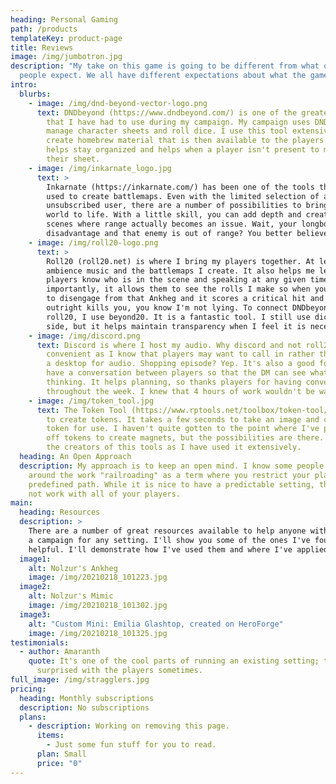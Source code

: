 ```yaml
---
heading: Personal Gaming
path: /products
templateKey: product-page
title: Reviews
image: /img/jumbotron.jpg
description: "My take on this game is going to be different from what other
  people expect. We all have different expectations about what the game means. "
intro:
  blurbs:
    - image: /img/dnd-beyond-vector-logo.png
      text: DNDbeyond (https://www.dndbeyond.com/) is one of the greatest resources
        that I have had to use during my campaign. My campaign uses DNDbeyond to
        manage character sheets and roll dice. I use this tool extensively to
        create homebrew material that is then available to the players. This
        helps stay organized and helps when a player isn't present to manage
        their sheet.
    - image: /img/inkarnate_logo.jpg
      text: >
        Inkarnate (https://inkarnate.com/) has been one of the tools that I've
        used to create battlemaps. Even with the limited selection of an
        unsubscribed user, there are a number of possibilities to bring the
        world to life. With a little skill, you can add depth and create large
        scenes where range actually becomes an issue. Wait, your longbow has
        disadvantage and that enemy is out of range? You better believe it.
    - image: /img/roll20-logo.png
      text: >
        Roll20 (roll20.net) is where I bring my players together. At least, for
        ambience music and the battlemaps I create. It also helps me let the
        players know who is in the scene and speaking at any given time. More
        importantly, it allows them to see the rolls I make so when you forget
        to disengage from that Ankheg and it scores a critical hit and almost
        outright kills you, you know I'm not lying. To connect DNDbeyond with
        roll20, I use beyond20. It is a fantastic tool. I still use dice on the
        side, but it helps maintain transparency when I feel it is necessary.
    - image: /img/discord.png
      text: Discord is where I host my audio. Why discord and not roll20? Discord is
        convenient as I know that players may want to call in rather than sit at
        a desktop for audio. Shopping episode? Yep. It's also a good forum to
        have a conversation between players so that the DM can see what they're
        thinking. It helps planning, so thanks players for having conversations
        throughout the week. I knew that 4 hours of work wouldn't be wasted.
    - image: /img/token_tool.jpg
      text: The Token Tool (https://www.rptools.net/toolbox/token-tool/) is what I use
        to create tokens. It takes a few seconds to take an image and create a
        token for use. I haven't quite gotten to the point where I've printed
        off tokens to create magnets, but the possibilities are there. Kudos to
        the creators of this tools as I have used it extensively.
  heading: An Open Approach
  description: My approach is to keep an open mind. I know some people through
    around the work "railroading" as a term where you restrict your players to a
    predefined path. While it is nice to have a predictable setting, that might
    not work with all of your players.
main:
  heading: Resources
  description: >
    There are a number of great resources available to help anyone with creating
    a campaign for any setting. I'll show you some of the ones I've found to be
    helpful. I'll demonstrate how I've used them and where I've applied them.
  image1:
    alt: Nolzur's Ankheg
    image: /img/20210218_101223.jpg
  image2:
    alt: Nolzur's Mimic
    image: /img/20210218_101302.jpg
  image3:
    alt: "Custom Mini: Emilia Glashtop, created on HeroForge"
    image: /img/20210218_101325.jpg
testimonials:
  - author: Amaranth
    quote: It's one of the cool parts of running an existing setting; the DM gets
      surprised with the players sometimes.
full_image: /img/stragglers.jpg
pricing:
  heading: Monthly subscriptions
  description: No subscriptions
  plans:
    - description: Working on removing this page.
      items:
        - Just some fun stuff for you to read.
      plan: Small
      price: "0"
---
```

